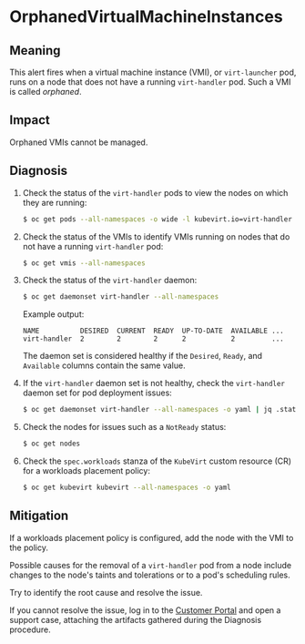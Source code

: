 # OrphanedVirtualMachineInstances
<!-- Edited by apinnick, Nov 2022-->

## Meaning

This alert fires when a virtual machine instance (VMI), or `virt-launcher`
pod, runs on a node that does not have a running `virt-handler` pod.
Such a VMI is called _orphaned_.

## Impact

Orphaned VMIs cannot be managed.

## Diagnosis

1. Check the status of the `virt-handler` pods to view the nodes on
   which they are running:

   ```bash
   $ oc get pods --all-namespaces -o wide -l kubevirt.io=virt-handler
   ```

2. Check the status of the VMIs to identify VMIs running on nodes
   that do not have a running `virt-handler` pod:

   ```bash
   $ oc get vmis --all-namespaces
   ```

3. Check the status of the `virt-handler` daemon:

   ```bash
   $ oc get daemonset virt-handler --all-namespaces
   ```

   Example output:

   ```text
   NAME          DESIRED  CURRENT  READY  UP-TO-DATE  AVAILABLE ...
   virt-handler  2        2        2      2           2         ...
   ```

   The daemon set is considered healthy if the `Desired`, `Ready`,
   and `Available` columns contain the same value.

4. If the `virt-handler` daemon set is not healthy, check the `virt-handler`
   daemon set for pod deployment issues:

   ```bash
   $ oc get daemonset virt-handler --all-namespaces -o yaml | jq .status
   ```

5. Check the nodes for issues such as a `NotReady` status:

   ```bash
   $ oc get nodes
   ```

6. Check the `spec.workloads` stanza of the `KubeVirt` custom resource
(CR) for a workloads placement policy:

   ```bash
   $ oc get kubevirt kubevirt --all-namespaces -o yaml
   ```

## Mitigation

If a workloads placement policy is configured, add the node with the
VMI to the policy.

Possible causes for the removal of a `virt-handler` pod from a node
include changes to the node's taints and tolerations or to a pod's
scheduling rules.

Try to identify the root cause and resolve the issue.

If you cannot resolve the issue, log in to the
[Customer Portal](https://access.redhat.com) and open a support case,
attaching the artifacts gathered during the Diagnosis procedure.
